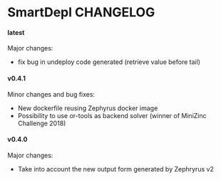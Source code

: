 # SmartDepl CHANGELOG

#### latest
Major changes:
* fix bug in undeploy code generated (retrieve value before tail)


#### v0.4.1
Minor changes and bug fixes:
* New dockerfile reusing Zephyrus docker image
* Possibility to use or-tools as backend solver (winner of MiniZinc Challenge 2018)


#### v0.4.0
Major changes:
* Take into account the new output form generated by Zephryrus v2
